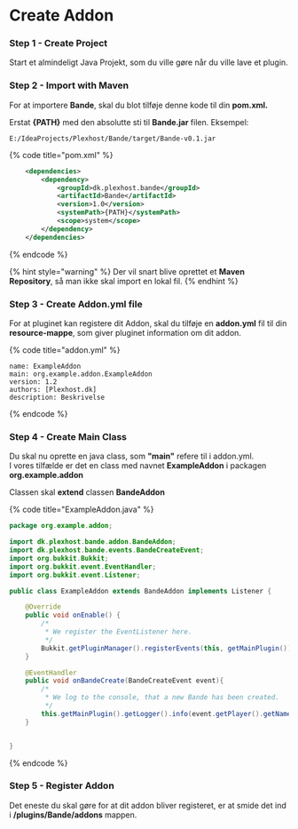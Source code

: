 # Create Addon

### Step 1 - Create Project

Start et almindeligt Java Projekt, som du ville gøre når du ville lave et plugin.

### Step 2 - Import with Maven

For at importere **Bande**, skal du blot tilføje denne kode til din **pom.xml.**

Erstat **{PATH}** med den absolutte sti til **Bande.jar** filen. Eksempel:

```
E:/IdeaProjects/Plexhost/Bande/target/Bande-v0.1.jar
```

{% code title="pom.xml" %}
```xml
    <dependencies>
        <dependency>
            <groupId>dk.plexhost.bande</groupId>
            <artifactId>Bande</artifactId>
            <version>1.0</version>
            <systemPath>{PATH}</systemPath>
            <scope>system</scope>
        </dependency>
    </dependencies>
```
{% endcode %}

{% hint style="warning" %}
Der vil snart blive oprettet et **Maven Repository**, så man ikke skal import en lokal fil.
{% endhint %}

### Step 3 - Create Addon.yml file

For at pluginet kan registere dit Addon, skal du tilføje en **addon.yml** fil til din **resource-mappe**, som giver pluginet information om dit addon.

{% code title="addon.yml" %}
```
name: ExampleAddon
main: org.example.addon.ExampleAddon
version: 1.2
authors: [Plexhost.dk]
description: Beskrivelse
```
{% endcode %}

### Step 4 - Create Main Class

Du skal nu oprette en java class, som **"main"** refere til i addon.yml.\
I vores tilfælde er det en class med navnet **ExampleAddon** i packagen **org.example.addon**

Classen skal **extend** classen **BandeAddon**

{% code title="ExampleAddon.java" %}
```java
package org.example.addon;

import dk.plexhost.bande.addon.BandeAddon;
import dk.plexhost.bande.events.BandeCreateEvent;
import org.bukkit.Bukkit;
import org.bukkit.event.EventHandler;
import org.bukkit.event.Listener;

public class ExampleAddon extends BandeAddon implements Listener {

    @Override
    public void onEnable() {
        /*
         * We register the EventListener here.
         */
        Bukkit.getPluginManager().registerEvents(this, getMainPlugin());
    }

    @EventHandler
    public void onBandeCreate(BandeCreateEvent event){
        /*
         * We log to the console, that a new Bande has been created.
         */
        this.getMainPlugin().getLogger().info(event.getPlayer().getName() + " created bande " + event.getBande().getName());
    }


}

```
{% endcode %}

### Step 5 - Register Addon

Det eneste du skal gøre for at dit addon bliver registeret, er at smide det ind i **/plugins/Bande/addons** mappen.
